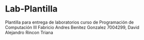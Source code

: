 # Lab-Plantilla
Plantilla para entrega de laboratorios curso de Programación de Computación III
Fabricio Andres Benitez Gonzalez 7004299, David Alejandro Rincon Triana
